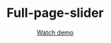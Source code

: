 <h1 align="center">Full-page-slider</h1>
<p align="center"><a href="https://zhibul-alexander.github.io/Full-page-slider/">Watch demo</a></p>
